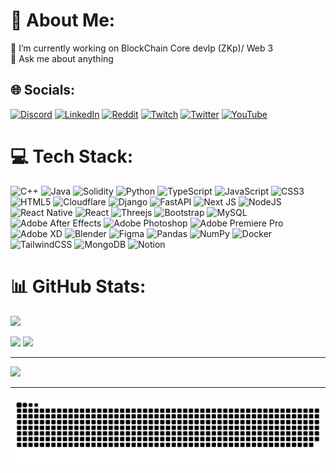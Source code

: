 # 💫 About Me:
🔭 I’m currently working on BlockChain Core devlp (ZKp)/ Web 3 <br> 💬 Ask me about anything<br>


## 🌐 Socials:
[![Discord](https://img.shields.io/badge/Discord-%237289DA.svg?logo=discord&logoColor=white)](https://discord.gg/https://discord.gg/x5GAX3RK) [![LinkedIn](https://img.shields.io/badge/LinkedIn-%230077B5.svg?logo=linkedin&logoColor=white)](https://linkedin.com/in/abin-b-vinod-b0533820a) [![Reddit](https://img.shields.io/badge/Reddit-%23FF4500.svg?logo=Reddit&logoColor=white)](https://reddit.com/user/gtfwabin123) [![Twitch](https://img.shields.io/badge/Twitch-%239146FF.svg?logo=Twitch&logoColor=white)](https://twitch.tv/gtfwabinyt) [![Twitter](https://img.shields.io/badge/Twitter-%231DA1F2.svg?logo=Twitter&logoColor=white)](https://twitter.com/Abin_Dustbin) [![YouTube](https://img.shields.io/badge/YouTube-%23FF0000.svg?logo=YouTube&logoColor=white)](https://www.youtube.com/@GTFWABIN) 

# 💻 Tech Stack:
![C++](https://img.shields.io/badge/c++-%2300599C.svg?style=for-the-badge&logo=c%2B%2B&logoColor=white) ![Java](https://img.shields.io/badge/java-%23ED8B00.svg?style=for-the-badge&logo=java&logoColor=white) ![Solidity](https://img.shields.io/badge/Solidity-%23363636.svg?style=for-the-badge&logo=solidity&logoColor=white) ![Python](https://img.shields.io/badge/python-3670A0?style=for-the-badge&logo=python&logoColor=ffdd54) ![TypeScript](https://img.shields.io/badge/typescript-%23007ACC.svg?style=for-the-badge&logo=typescript&logoColor=white) ![JavaScript](https://img.shields.io/badge/javascript-%23323330.svg?style=for-the-badge&logo=javascript&logoColor=%23F7DF1E) ![CSS3](https://img.shields.io/badge/css3-%231572B6.svg?style=for-the-badge&logo=css3&logoColor=white) ![HTML5](https://img.shields.io/badge/html5-%23E34F26.svg?style=for-the-badge&logo=html5&logoColor=white) ![Cloudflare](https://img.shields.io/badge/Cloudflare-F38020?style=for-the-badge&logo=Cloudflare&logoColor=white) ![Django](https://img.shields.io/badge/django-%23092E20.svg?style=for-the-badge&logo=django&logoColor=white) ![FastAPI](https://img.shields.io/badge/FastAPI-005571?style=for-the-badge&logo=fastapi) ![Next JS](https://img.shields.io/badge/Next-black?style=for-the-badge&logo=next.js&logoColor=white) ![NodeJS](https://img.shields.io/badge/node.js-6DA55F?style=for-the-badge&logo=node.js&logoColor=white) ![React Native](https://img.shields.io/badge/react_native-%2320232a.svg?style=for-the-badge&logo=react&logoColor=%2361DAFB) ![React](https://img.shields.io/badge/react-%2320232a.svg?style=for-the-badge&logo=react&logoColor=%2361DAFB) ![Threejs](https://img.shields.io/badge/threejs-black?style=for-the-badge&logo=three.js&logoColor=white) ![Bootstrap](https://img.shields.io/badge/bootstrap-%23563D7C.svg?style=for-the-badge&logo=bootstrap&logoColor=white) ![MySQL](https://img.shields.io/badge/mysql-%2300f.svg?style=for-the-badge&logo=mysql&logoColor=white) ![Adobe After Effects](https://img.shields.io/badge/Adobe%20After%20Effects-9999FF.svg?style=for-the-badge&logo=Adobe%20After%20Effects&logoColor=white) ![Adobe Photoshop](https://img.shields.io/badge/adobephotoshop-%2331A8FF.svg?style=for-the-badge&logo=adobephotoshop&logoColor=white) ![Adobe Premiere Pro](https://img.shields.io/badge/Adobe%20Premiere%20Pro-9999FF.svg?style=for-the-badge&logo=Adobe%20Premiere%20Pro&logoColor=white) ![Adobe XD](https://img.shields.io/badge/Adobe%20XD-470137?style=for-the-badge&logo=Adobe%20XD&logoColor=#FF61F6) ![Blender](https://img.shields.io/badge/blender-%23F5792A.svg?style=for-the-badge&logo=blender&logoColor=white) 	![Figma](https://img.shields.io/badge/figma-%23F24E1E.svg?style=for-the-badge&logo=figma&logoColor=white) ![Pandas](https://img.shields.io/badge/pandas-%23150458.svg?style=for-the-badge&logo=pandas&logoColor=white) ![NumPy](https://img.shields.io/badge/numpy-%23013243.svg?style=for-the-badge&logo=numpy&logoColor=white) ![Docker](https://img.shields.io/badge/docker-%230db7ed.svg?style=for-the-badge&logo=docker&logoColor=white) ![TailwindCSS](https://img.shields.io/badge/tailwindcss-%2338B2AC.svg?style=for-the-badge&logo=tailwind-css&logoColor=white) ![MongoDB](https://img.shields.io/badge/MongoDB-%234ea94b.svg?style=for-the-badge&logo=mongodb&logoColor=white) ![Notion](https://img.shields.io/badge/Notion-%23000000.svg?style=for-the-badge&logo=notion&logoColor=white)
# 📊 GitHub Stats:
![](https://github-readme-stats.vercel.app/api?username=AbinBVinod&theme=dark&hide_border=false&include_all_commits=false&count_private=false)<br/>

[![](https://github-readme-activity-graph.cyclic.app/graph?username=AbinBVinod&theme=github-compact)](https://github.com/ashutosh00710/github-readme-activity-graph)
![](https://github-readme-streak-stats.herokuapp.com/?user=AbinBVinod&theme=dark&hide_border=false)<br/>
<!--![](https://github-readme-stats.vercel.app/api/top-langs/?username=AbinBVinod&theme=dark&hide_border=false&include_all_commits=false&count_private=false&layout=compact)-->

---
[![](https://visitcount.itsvg.in/api?id=AbinBVinod&label=Profile%20Views&color=12&icon=5&pretty=false)](https://visitcount.itsvg.in)

---

<!--![](https://github.com/AbinBVinod/AbinBVinod/blob/WORK/github-user-contribution.svg)-->
![](https://github.com/Platane/snk/raw/output/github-contribution-grid-snake.svg)
